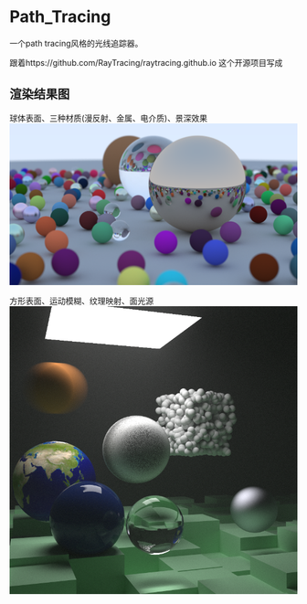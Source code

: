 # Path_Tracing

一个path tracing风格的光线追踪器。

跟着https://github.com/RayTracing/raytracing.github.io 这个开源项目写成

## 渲染结果图

球体表面、三种材质(漫反射、金属、电介质)、景深效果
![image](https://github.com/857329210/Path_Tracing/blob/main/image/1.png)

方形表面、运动模糊、纹理映射、面光源
![image](https://github.com/857329210/Path_Tracing/blob/main/image/2.png)
